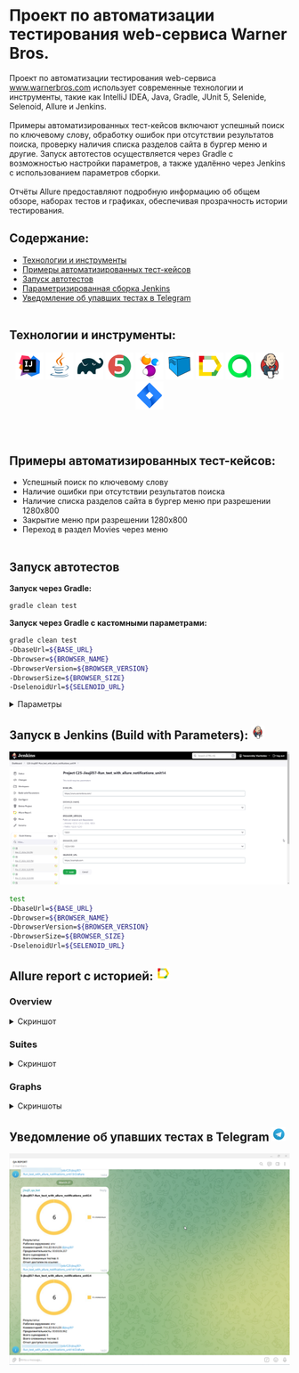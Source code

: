 # Проект по автоматизации тестирования web-сервиса Warner Bros.

Проект по автоматизации тестирования web-сервиса www.warnerbros.com использует современные технологии и инструменты, такие как IntelliJ IDEA, Java, Gradle, JUnit 5, Selenide, Selenoid, Allure и Jenkins.  
<br>
Примеры автоматизированных тест-кейсов включают успешный поиск по ключевому слову, обработку ошибок при отсутствии результатов поиска, проверку наличия списка разделов сайта в бургер меню и другие. Запуск автотестов осуществляется через Gradle с возможностью настройки параметров, а также удалённо через Jenkins с использованием параметров сборки.  
<br>
Отчёты Allure предоставляют подробную информацию об общем обзоре, наборах тестов и графиках, обеспечивая прозрачность истории тестирования.</font>


## **Содержание:**

* <a href="#tools">Технологии и инструменты</a>
* <a href="#cases">Примеры автоматизированных тест-кейсов</a>
* <a href="#local_build">Запуск автотестов</a>
* <a href="#jenkins_build">Параметризированная сборка Jenkins</a>
* <a href="#telegram">Уведомление об упавших тестах в Telegram</a>
<br><br>


<a id="tools"></a>
## <a name="Технологии и инструменты">**Технологии и инструменты:**</a>

<p align="center">  
<a href="https://www.jetbrains.com/idea/"><img src="readme/icons/Intelij_IDEA.svg" width="50" height="50"  alt="IDEA"/></a>  
<a href="https://www.java.com/"><img src="readme/icons/Java.svg" width="50" height="50"  alt="Java"/></a>  
<a href="https://gradle.org/"><img src="readme/icons/Gradle.svg" width="50" height="50"  alt="Gradle"/></a>
<a href="https://junit.org/junit5/"><img src="readme/icons/JUnit5.svg" width="50" height="50"  alt="JUnit 5"/></a>
<a href="https://selenide.org/"><img src="readme/icons/Selenide.svg" width="50" height="50"  alt="Selenide"/></a> 
<a href="https://aerokube.com/selenoid/"><img src="readme/icons/Selenoid.svg" width="50" height="50"  alt="Selenoid"/></a>  
<a href="ht[images](images)tps://github.com/allure-framework/allure2"><img src="readme/icons/Allure.svg" width="50" height="50"  alt="Allure"/></a> 
<a href="https://qameta.io/"><img src="readme/icons/Allure2.svg" width="50" height="50"  alt="Allure TestOps"/></a>   
<a href="https://www.jenkins.io/"><img src="readme/icons/Jenkins.svg" width="50" height="50"  alt="Jenkins"/></a>  
<a href="https://www.atlassian.com/ru/software/jira/"><img src="readme/icons/Jira.svg" width="50" height="50"  alt="Jira"/></a>  
</p>
<br><br>


<a id="cases"></a>
## <a name="Примеры автоматизированных тест-кейсов">**Примеры автоматизированных тест-кейсов:**</a>

- Успешный поиск по ключевому слову
- Наличие ошибки при отсутствии результатов поиска
- Наличие списка разделов сайта в бургер меню при разрешении 1280x800
- Закрытие меню при разрешении 1280x800
- Переход в раздел Movies через меню
<br><br>


<a id="local_build"></a>
## Запуск автотестов
**Запуск через Gradle:**
  
```bash  
gradle clean test
```



**Запуск через Gradle с кастомными параметрами:**

```bash  
gradle clean test
-DbaseUrl=${BASE_URL}
-Dbrowser=${BROWSER_NAME}
-DbrowserVersion=${BROWSER_VERSION}
-DbrowserSize=${BROWSER_SIZE}
-DselenoidUrl=${SELENOID_URL}
```

<details>
<summary>Параметры</summary>

- `${BASE_URL}` - базовый URL тестируемого сайта  
- `${BROWSER_NAME}` - название браузера  
- `${BROWSER_VERSION}` - версия браузера  
- `${BROWSER_SIZE}` - разрешение браузера  
- `${SELENOID_URL}` - базовый URL контейнера Selenoid  

</details>



<a id="jenkins_build"></a>
## </a> <a name="Allure"></a>Запуск в Jenkins (Build with Parameters): </a> <img alt="Telegram" height="25" src="readme/icons/Jenkins.svg" width="25"/>
<img title="Allure Overview Dashboard" src="readme/images/jenkins_parametr.png"> 




```bash  
test
-DbaseUrl=${BASE_URL}
-Dbrowser=${BROWSER_NAME}
-DbrowserVersion=${BROWSER_VERSION}
-DbrowserSize=${BROWSER_SIZE}
-DselenoidUrl=${SELENOID_URL}
```



<a id="allure"></a>
## </a> <a name="Allure"></a>Allure report с историей: </a> <img alt="Allure" height="25" src="readme/icons/Allure.svg" width="25"/>

### Overview
<details>
<summary>Скриншот</summary>
<p align="left">  
<img title="Allure Overview Dashboard" src="readme/images/allure_overview.png">  
</p> 
</details>

### Suites
<details>
<summary>Скриншот</summary>
<p align="left">  
<img title="Allure Tests" src="readme/images/allure_sutes.png">  
</p>
</details>

### Graphs
<details>
<summary>Скриншоты</summary>

<p align="left">
  <img title="Allure Graphics" src="readme/images/allure_metrics1.png">
  <img title="Allure Graphics" src="readme/images/allure_metrics2.png">
</p>
</details>

## <a name="Telegram"></a>Уведомление об упавших тестах в Telegram</a> <img alt="Telegram" height="25" src="readme/icons/Telegram.svg" width="25"/></a> 

<img title="Allure Graphics" src="readme/images/telegram_notifications.png">

